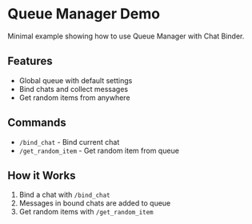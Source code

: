 # Queue Manager Demo

Minimal example showing how to use Queue Manager with Chat Binder.

## Features
- Global queue with default settings
- Bind chats and collect messages
- Get random items from anywhere

## Commands
- `/bind_chat` - Bind current chat
- `/get_random_item` - Get random item from queue

## How it Works
1. Bind a chat with `/bind_chat`
2. Messages in bound chats are added to queue
3. Get random items with `/get_random_item`
